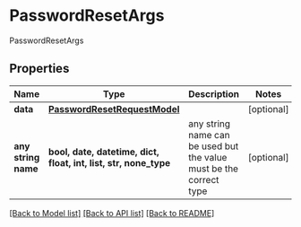 # PasswordResetArgs

PasswordResetArgs

## Properties
Name | Type | Description | Notes
------------ | ------------- | ------------- | -------------
**data** | [**PasswordResetRequestModel**](PasswordResetRequestModel.md) |  | [optional] 
**any string name** | **bool, date, datetime, dict, float, int, list, str, none_type** | any string name can be used but the value must be the correct type | [optional]

[[Back to Model list]](../README.md#documentation-for-models) [[Back to API list]](../README.md#documentation-for-api-endpoints) [[Back to README]](../README.md)


